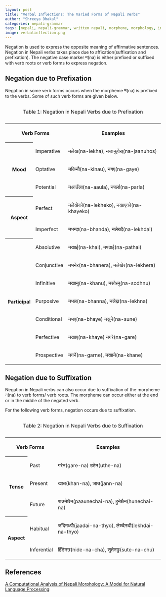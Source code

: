```yaml
---
layout: post
title: "Verbal Inflections: The Varied Forms of Nepali Verbs"
author: "Shreeya Dhakal"
categories: nepali-grammar
tags: [nepali, nepali-grammar, written nepali, morpheme, morphology, inflection, verbs]
image: verbalinflection.png
---
```


Negation is used to express the opposite meaning of affirmative sentences. Negation in Nepali verbs takes place due to affixation(suffixation and prefixation). The negative case marker न(na) is either prefixed or suffixed with verb roots or verb forms to express negation. 

## Negation due to Prefixation

Negation in some verb forms occurs when the morpheme न(na) is prefixed to the verbs. Some of such verb forms are given below. 
<div class="table-responsive">
<table class="table">
<caption><p>Table 1: Negation in Nepali Verbs due to Prefixation</p></caption>

<tr>
<th colspan="2"><p>Verb Forms</p></th>
<th><p>Examples</p></th>
</tr>

<tr>
<th rowspan="3"><p>Mood</p></th>
<td><p>Imperative</p></td>
<td><p>नलेख(na-lekha),
नजानुहोस्(na-jaanuhos)</p></td>
</tr>

<tr>
<td><p>Optative</p></td>
<td><p>नकिनौँ(na-kinau),
नगए(na-gaye)</p></td>
</tr>

<tr>
<td><p>Potential</p></td>
<td><p>नआउँला(na-aaula),
नपर्ला(na-parla)</p></td>
</tr>

<tr>
<th rowspan="2"><p>Aspect</p></th>
<td><p>Perfect</p></td>
<td><p>नलेखेको(na-lekheko),
नखाएको(na-khayeko)</p></td>
</tr>

<tr>
<td><p>Imperfect</p></td>
<td><p>नभन्दा(na-bhanda),
नलेख्दै(na-lekhdai)</p></td>
</tr>

<tr>
<th rowspan="7"><p>Participal</p></th>
<td><p>Absolutive</p></td>
<td><p>नखाई(na-khai),
नपठाई(na-pathai)</p></td>
</tr>

<tr>
<td><p>Conjunctive</p></td>
<td><p>नभनेर(na-bhanera),
नलेखेर(na-lekhera)</p></td>
</tr>

<tr>
<td><p>Infinitive</p></td>
<td><p>नखानु(na-khanu),
नसोध्नु(na-sodhnu)</p></td>
</tr>

<tr>
<td><p>Purposive</p></td>
<td><p>नभन्न(na-bhanna),
नलेख्न(na-lekhna)</p></td>
</tr>

<tr>
<td><p>Conditional</p></td>
<td><p>नभए(na-bhaye)
नसुने(na-sune)</p></td>
</tr>

<tr>
<td><p>Perfective</p></td>
<td><p>नखाए(na-khaye)
नगरे(na-gare)</p></td>
</tr>

<tr>
<td><p>Prospective</p></td>
<td><p>नगर्ने(na-garne),
नखाने(na-khane)</p></td>
</tr>
</table>
</div>


## Negation due to Suffixation

Negation in Nepali verbs can also occur due to suffixation of the morpheme न(na) to verb forms/ verb roots. The morpheme can occur either at the end or in the middle of the negated verb.

For the following verb forms, negation occurs due to suffixation. 
<div class="table-responsive">
<table class="table">
<caption><p>Table 2: Negation in Nepali Verbs due to Suffixation</p></caption>

<tr>
<th colspan="2"><p>Verb Forms</p></th>
<th><p>Examples</p></th>
</tr>

<tr>
<th rowspan="3"><p>Tense</p></th>
<td><p>Past</p></td>
<td><p>गरेन(gare-na)
उठेन(uthe-na)</p></td>
</tr>

<tr>
<td><p>Present</p></td>
<td><p>खान्न(khan-na),
जान्न(jann-na)</p></td>
</tr>

<tr>
<td><p>Future</p></td>
<td><p>पाउनेछैन(paaunechai-na),
हुनेछैन(hunechai-na)</p></td>
</tr>

<tr>
<th rowspan="2"><p>Aspect</p></th>
<td><p>Habitual</p></td>
<td><p>जाँदैनथ्योँ(jaadai-na-thyo),
लेख्दैनथी(lekhdai-na-thyo)</p></td>
</tr>

<tr>
<td><p>Inferential</p></td>
<td><p>हिँडेनछ(hide-na-cha),
सुतेनछु(sute-na-chu)</p></td>
</tr>

</table>
</div>

## References
[A Computational Analysis of Nepali Morphology: A Model for Natural Language Processing](https://ojs.ub.uni-konstanz.de/jsal/dissertations/diss-balaram.pdf)